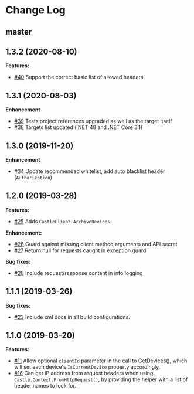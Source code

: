 # Change Log

## master

## 1.3.2 (2020-08-10)

**Features:**

- [#40](https://github.com/castle/castle-dotnet/pull/40) Support the correct basic list of allowed headers

## 1.3.1 (2020-08-03)

**Enhancement**

- [#39](https://github.com/castle/castle-dotnet/pull/39) Tests project references upgraded as well as the target itself
- [#38](https://github.com/castle/castle-dotnet/pull/38) Targets list updated (.NET 48 and .NET Core 3.1)

## 1.3.0 (2019-11-20)

**Enhancement**

- [#34](https://github.com/castle/castle-dotnet/pull/34) Update recommended whitelist, add auto blacklist header (`Authorization`)

## 1.2.0 (2019-03-28)

**Features:**
- [#25](https://github.com/castle/castle-dotnet/pull/25) Adds `CastleClient.ArchiveDevices`

**Enhancement:**
- [#26](https://github.com/castle/castle-dotnet/pull/26) Guard against missing client method arguments and API secret
- [#27](https://github.com/castle/castle-dotnet/pull/27) Return null for requests caught in exception guard

**Bug fixes:**
- [#28](https://github.com/castle/castle-dotnet/pull/28) Include request/response content in info logging

## 1.1.1 (2019-03-26)

**Bug fixes:**
- [#23](https://github.com/castle/castle-dotnet/pull/23) Include xml docs in all build configurations.

## 1.1.0 (2019-03-20)

**Features:**
- [#11](https://github.com/castle/castle-dotnet/pull/11) Allow optional `clientId` parameter in the call to GetDevices(), which will set each device's `IsCurrentDevice` property accordingly.
- [#16](https://github.com/castle/castle-dotnet/pull/16) Can get IP address from request headers when using `Castle.Context.FromHttpRequest()`, by providing the helper with a list of header names to look for.
